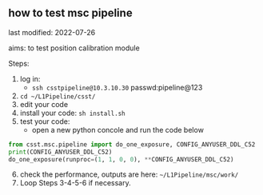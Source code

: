 ## how to test msc pipeline

last modified: 2022-07-26

aims: to test position calibration module

Steps:
1. log in:
   - `ssh csstpipeline@10.3.10.30`  passwd:pipeline@123
2. `cd ~/L1Pipeline/csst/`
3. edit your code
4. install your code: `sh install.sh`
5. test your code:
   - open a new python concole and run the code below
```python
from csst.msc.pipeline import do_one_exposure, CONFIG_ANYUSER_DDL_C52
print(CONFIG_ANYUSER_DDL_C52)
do_one_exposure(runproc=(1, 1, 0, 0), **CONFIG_ANYUSER_DDL_C52)
```
6. check the performance, outputs are here: `~/L1Pipeline/msc/work/`
7. Loop Steps 3-4-5-6 if necessary.